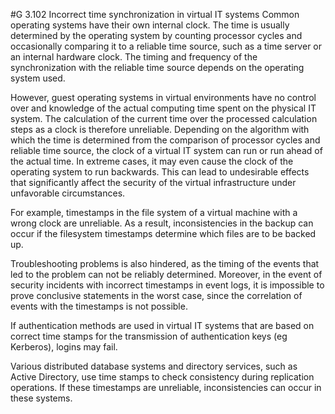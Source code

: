 #G 3.102 Incorrect time synchronization in virtual IT systems
Common operating systems have their own internal clock. The time is usually determined by the operating system by counting processor cycles and occasionally comparing it to a reliable time source, such as a time server or an internal hardware clock. The timing and frequency of the synchronization with the reliable time source depends on the operating system used.

However, guest operating systems in virtual environments have no control over and knowledge of the actual computing time spent on the physical IT system. The calculation of the current time over the processed calculation steps as a clock is therefore unreliable. Depending on the algorithm with which the time is determined from the comparison of processor cycles and reliable time source, the clock of a virtual IT system can run or run ahead of the actual time. In extreme cases, it may even cause the clock of the operating system to run backwards. This can lead to undesirable effects that significantly affect the security of the virtual infrastructure under unfavorable circumstances.

For example, timestamps in the file system of a virtual machine with a wrong clock are unreliable. As a result, inconsistencies in the backup can occur if the filesystem timestamps determine which files are to be backed up.

Troubleshooting problems is also hindered, as the timing of the events that led to the problem can not be reliably determined. Moreover, in the event of security incidents with incorrect timestamps in event logs, it is impossible to prove conclusive statements in the worst case, since the correlation of events with the timestamps is not possible.

If authentication methods are used in virtual IT systems that are based on correct time stamps for the transmission of authentication keys (eg Kerberos), logins may fail.

Various distributed database systems and directory services, such as Active Directory, use time stamps to check consistency during replication operations. If these timestamps are unreliable, inconsistencies can occur in these systems.



